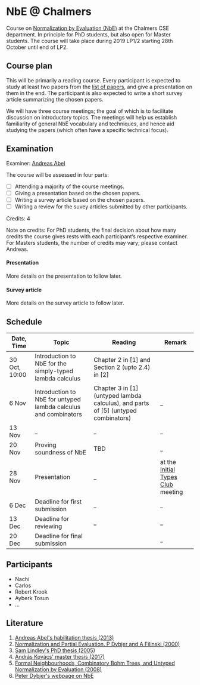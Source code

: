 # NbE @ Chalmers

Course on [Normalization by Evaluation (NbE)](https://en.wikipedia.org/wiki/Normalisation_by_evaluation) at the Chalmers CSE department. In principle for PhD students, but also open for Master students. The course will take place during 2019 LP1/2 starting 28th October until end of LP2.

## Course plan

This will be primarily a reading course. Every participant is expected to study at least two papers from the [list of papers](papers.md), and give a presentation on them in the end. The participant is also expected to write a short survey article summarizing the chosen papers.

We will have three course meetings; the goal of which is to facilitate discussion on introductory topics. The meetings will help us establish familiarity of general NbE vocabulary and techniques, and hence aid studying the papers (which often have a specific technical focus).


## Examination

Examiner: [Andreas Abel](http://www.cse.chalmers.se/~abela/)

The course will be assessed in four parts:

- [ ] Attending a majority of the course meetings.
- [ ] Giving a presentation based on the chosen papers.
- [ ] Writing a survey article based on the chosen papers.
- [ ] Writing a review for the suvey articles submitted by other participants.

Credits: 4

Note on credits: For PhD students, the final decision about how many credits the course gives rests with each participant’s respective examiner. For Masters students, the number of credits may vary; please contact Andreas.

#### Presentation

More details on the presentation to follow later.

#### Survey article

More details on the survey article to follow later.


## Schedule

| Date, Time | Topic | Reading | Remark |
|---|---|---|---|
| 30 Oct, 10:00 | Introduction to NbE for the simply-typed lambda calculus | Chapter 2 in [1] and Section 2 (upto 2.4) in [2] | |
|  6 Nov | Introduction to NbE for untyped lambda calculus and combinators | Chapter 3 in [1] (untyped lambda calculus), and parts of [5] (untyped combinators) | _ |
| 13 Nov | _ | _ | _ |
| 20 Nov | Proving soundness of NbE | TBD | _ |
| 28 Nov | Presentation | _ | at the [Initial Types Club](https://github.com/InitialTypes/Club/wiki) meeting |
| 6 Dec  | Deadline for first submission  | _ | _ |
| 13 Dec | Deadline for reviewing  | _ | _ |
| 20 Dec | Deadline for final submission |  | _ |

## Participants

+ Nachi
+ Carlos
+ Robert Krook
+ Ayberk Tosun
+ ...

## Literature

1. [Andreas Abel's habilitation thesis (2013)](http://www.cse.chalmers.se/~abela/habil.pdf)
2. [Normalization and Partial Evaluation. P Dybjer and A Filinski (2000)](http://www.cse.chalmers.se/~peterd/papers/Caminha.pdf)
3. [Sam Lindley's PhD thesis (2005)](https://www.era.lib.ed.ac.uk/handle/1842/778)
4. [András Kovács' master thesis (2017)](https://github.com/AndrasKovacs/stlc-nbe/blob/separate-PSh/thesis.pdf)
5. [Formal Neighbourhoods, Combinatory Bohm Trees, and Untyped Normalization by Evaluation (2008)](http://www.cse.chalmers.se/~peterd/papers/DybjerKuperberg2008.pdf)
6. [Peter Dybjer's webpage on NbE](http://www.cse.chalmers.se/~peterd/papers/nbe.html)

